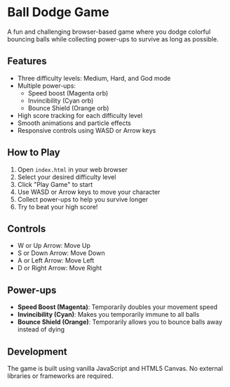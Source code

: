 # Ball Dodge Game

A fun and challenging browser-based game where you dodge colorful bouncing balls while collecting power-ups to survive as long as possible.

## Features

- Three difficulty levels: Medium, Hard, and God mode
- Multiple power-ups:
  - Speed boost (Magenta orb)
  - Invincibility (Cyan orb)
  - Bounce Shield (Orange orb)
- High score tracking for each difficulty level
- Smooth animations and particle effects
- Responsive controls using WASD or Arrow keys

## How to Play

1. Open `index.html` in your web browser
2. Select your desired difficulty level
3. Click "Play Game" to start
4. Use WASD or Arrow keys to move your character
5. Collect power-ups to help you survive longer
6. Try to beat your high score!

## Controls

- W or Up Arrow: Move Up
- S or Down Arrow: Move Down
- A or Left Arrow: Move Left
- D or Right Arrow: Move Right

## Power-ups

- **Speed Boost (Magenta)**: Temporarily doubles your movement speed
- **Invincibility (Cyan)**: Makes you temporarily immune to all balls
- **Bounce Shield (Orange)**: Temporarily allows you to bounce balls away instead of dying

## Development

The game is built using vanilla JavaScript and HTML5 Canvas. No external libraries or frameworks are required. 